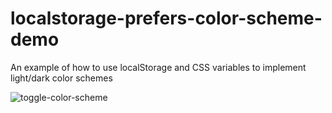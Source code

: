 # localstorage-prefers-color-scheme-demo
An example of how to use localStorage and CSS variables to implement light/dark color schemes

![toggle-color-scheme](https://user-images.githubusercontent.com/50949/173866231-87c9afe9-2dad-448b-8094-60b5de80da11.gif)
